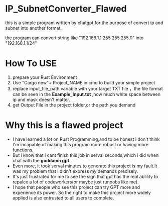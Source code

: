 # IP_SubnetConverter_Flawed
this is a simple program written by chatgpt,for the purpose of convert ip and subnet into another format.

the program can convert string like "192.168.1.1 255.255.255.0" into "192.168.1.1/24"

# How To USE
1. prepare your Rust Environment
2. Use "Cargo new"+ Project_NAME in cmd to build your simple project
3. replace input_file_path variable with your target TXT file ，the file format can be seen in the **Example_Input.txt** ,how much white space between ip and mask doesn't matter.
4. get Output File in the project folder,or the path you demand

# Why this is a flawed project

- I have learned a lot on Rust Programming,and to be honest i don't think I'm incapable of making this program more robust or having more functions.
- But i know that i cant finish this job in serval seconds,which i did when chat with the **goddamn gpt**.
- Even more, it took serval minutes to generate this project is my fault.It was my problem that I didn't express my demands precisely.
- It's just frustrated for me to see the sign that gpt has the real ablility to repalce a lot of codeworkers(or maybe just runoobs  like me).
- I hope that people who see this project can try GPT more and experience its power. So the right to make this project more widely applied is also entrusted to all users to complete.
